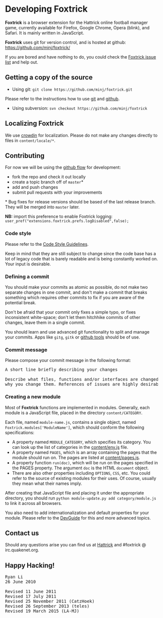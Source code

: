 # Developing Foxtrick

**Foxtrick** is a browser extension for the Hattrick online football manager game, currently available for Firefox, Google Chrome, Opera (blink), and Safari. It is mainly written in JavaScript.

**Foxtrick** uses git for version control, and is hosted at github: 
https://github.com/minj/foxtrick/

If you are bored and have nothing to do, you could check the [Foxtrick issue list](https://github.com/minj/foxtrick/issues) and help out.

## Getting a copy of the source

* Using git:
`git clone https://github.com/minj/foxtrick.git`

Please refer to the instructions how to use [git](http://git-scm.com/book/en/v2) and [github](https://help.github.com/).

* Using subversion:
`svn checkout https://github.com/minj/foxtrick`

## Localizing Foxtrick

We use [crowdin](https://crowdin.com/project/foxtrick) for localization. Please do not make any changes directly to files in `content/locale/*`.

## Contributing

For now we will be using the [github flow](https://guides.github.com/introduction/flow/index.html) for development:
* fork the repo and check it out locally
* create a topic branch off of `master`*
* add and push changes
* submit pull requests with your improvements

\* Bug fixes for release versions should be based of the last release branch. They will be merged into `master` later.

**NB:** import this preference to enable Foxtrick logging:
`user_pref("extensions.foxtrick.prefs.logDisabled",false);`

### Code style
Please refer to the [Code Style Guidelines](maintainer/CodeStyle.md).

Keep in mind that they are still subject to change since the code base has a lot of legacy code that is barely readable and is being constantly worked on. Your input is desirable.

### Defining a commit

You should make your commits as atomic as possible, do not make two separate changes in one commit, and don't make a commit that breaks something which requires other commits to fix if you are aware of the potential break.

Don't be afraid that your commit only fixes a simple typo, or fixes inconsistent white-space; don't let them hitchhike commits of other changes, leave them in a single commit.

You should learn and use advanced git functionality to split and manage your commits. Apps like `gitg`, `gitk` or [github tools](https://windows.github.com/) should be of use.

### Commit message

Please compose your commit message in the following format:
<pre>
A short line briefly describing your changes

Describe what files, functions and/or interfaces are changed and
why you change them. References of issues are highly desirable.
</pre>

### Creating a new module

Most of **Foxtrick** functions are implemented in modules. Generally, each module is a JavaScript file, placed in the directory `content/CATEGORY`.

Each file, named `module-name.js`, contains a single object, named `Foxtrick.modules['ModuleName']`, which should conform the following specifications:
* A property named `MODULE_CATEGORY`, which specifies its category. You can look up the list of categories in the [content/env.js](content/env.js) file.
* A property named `PAGES`, which is an array containing the pages that the module should run on. The pages are listed at [content/pages.js](content/pages.js).
* A property function `run(doc)`, which will be run on the pages specified in the PAGES property. The argument `doc` is the HTML `document` object.
* There are also other properties including `OPTIONS`, `CSS`, etc. You could refer to the source of existing modules for their uses. Of course, usually they mean what their names imply.

After creating that JavaScript file and placing it under the appropriate directory, you should run `python module-update.py add category/module.js` to link it across all browsers.

You also need to add internationalization and default properties for your module. Please refer to the [DevGuide](maintainer/DevGuide.md) for this and more advanced topics.

## Contact us
Should any questions arise you can find us at [Hattrick](https://www.hattrick.org/goto.ashx?path=/Forum/Read.aspx?t=16281487%26n=1%26v=4) and #foxtrick @ irc.quakenet.org.

## Happy Hacking!

<pre>
Ryan Li <ryan@ryanium.com>
26 June 2010

Revised 11 June 2011
Revised 17 July 2011
Revised 25 November 2011 (CatzHoek)
Revised 26 September 2013 (teles)
Revised 19 March 2015 (LA-MJ)
</pre>
